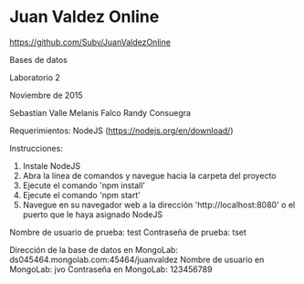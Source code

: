 # Juan Valdez Online 

https://github.com/Subv/JuanValdezOnline

Bases de datos

Laboratorio 2

Noviembre de 2015


Sebastian Valle
Melanis Falco
Randy Consuegra


Requerimientos:
NodeJS (https://nodejs.org/en/download/)

Instrucciones:
1. Instale NodeJS
2. Abra la linea de comandos y navegue hacia la carpeta del proyecto
3. Ejecute el comando 'npm install'
4. Ejecute el comando 'npm start'
5. Navegue en su navegador web a la dirección 'http://localhost:8080' o el puerto que le haya asignado NodeJS

Nombre de usuario de prueba: test
Contraseña de prueba: tset

Dirección de la base de datos en MongoLab: ds045464.mongolab.com:45464/juanvaldez
Nombre de usuario en MongoLab: jvo
Contraseña en MongoLab: 123456789